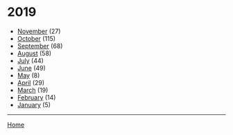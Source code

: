 # 2019

  * [November](./2019-11.md) (27)
  * [October](./2019-10.md) (115)
  * [September](./2019-09.md) (68)
  * [August](./2019-08.md) (58)
  * [July](./2019-07.md) (44)
  * [June](./2019-06.md) (49)
  * [May](./2019-05.md) (8)
  * [April](./2019-04.md) (29)
  * [March](./2019-03.md) (19)
  * [February](./2019-02.md) (14)
  * [January](./2019-01.md) (5)

----

[Home](../)
